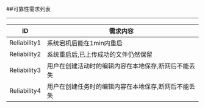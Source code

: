##可靠性需求列表

---

|ID|需求内容|
|---|---|
|Reliability1| 系统宕机后能在1min内重启|
|Reliability2| 系统重启后,已上传成功的文件仍然保留|
|Reliability3| 用户在创建活动时的编辑内容在本地保存,断网后不能丢失|
|Reliability4| 用户在创建任务时的编辑内容在本地保存,断网后不能丢失|
